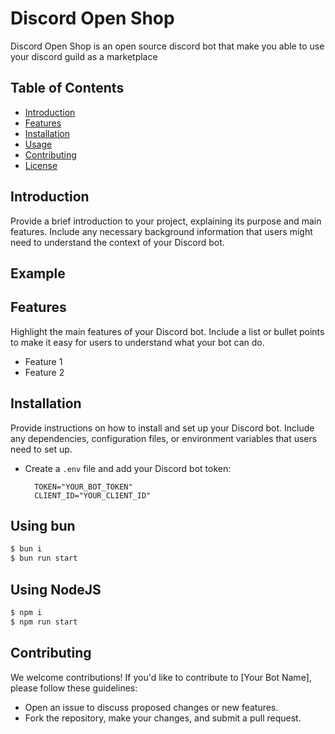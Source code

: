 # Discord Open Shop
Discord Open Shop is an open source discord bot that make you able to use your discord guild as a marketplace

## Table of Contents

- [Introduction](#introduction)
- [Features](#features)
- [Installation](#installation)
- [Usage](#usage)
- [Contributing](#contributing)
- [License](#license)

## Introduction

Provide a brief introduction to your project, explaining its purpose and main features. Include any necessary background information that users might need to understand the context of your Discord bot.

## Example
[](https://github.com/Inplex-sys/discord-open-shop/assets/69421356/d74b094b-cc09-4777-b0b3-f35c8867db96)

## Features

Highlight the main features of your Discord bot. Include a list or bullet points to make it easy for users to understand what your bot can do.

- Feature 1
- Feature 2

## Installation

Provide instructions on how to install and set up your Discord bot. Include any dependencies, configuration files, or environment variables that users need to set up.

  - Create a `.env` file and add your Discord bot token:
     ```
       TOKEN="YOUR_BOT_TOKEN"
       CLIENT_ID="YOUR_CLIENT_ID"
     ```

## Using bun
```bash
$ bun i
$ bun run start
```

## Using NodeJS
```bash
$ npm i
$ npm run start
```

## Contributing

We welcome contributions! If you'd like to contribute to [Your Bot Name], please follow these guidelines:

- Open an issue to discuss proposed changes or new features.
- Fork the repository, make your changes, and submit a pull request.
